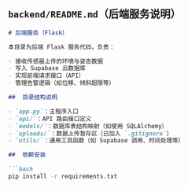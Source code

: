 ##   `backend/README.md`（后端服务说明）

```markdown
# 后端服务（Flask）

本目录为后端 Flask 服务代码，负责：

- 接收传感器上传的环境与姿态数据
- 写入 Supabase 云数据库
- 实现前端请求接口（API）
- 管理告警逻辑（如位移、倾斜超限等）

##  目录结构说明

- `app.py`：主程序入口
- `api/`：API 路由接口定义
- `models/`：数据库表结构映射（如使用 SQLAlchemy）
- `uploads/`：数据上传暂存区（已加入 `.gitignore`）
- `utils/`：通用工具函数（如 Supabase 调用、时间处理等）

##  依赖安装

```bash
pip install -r requirements.txt
